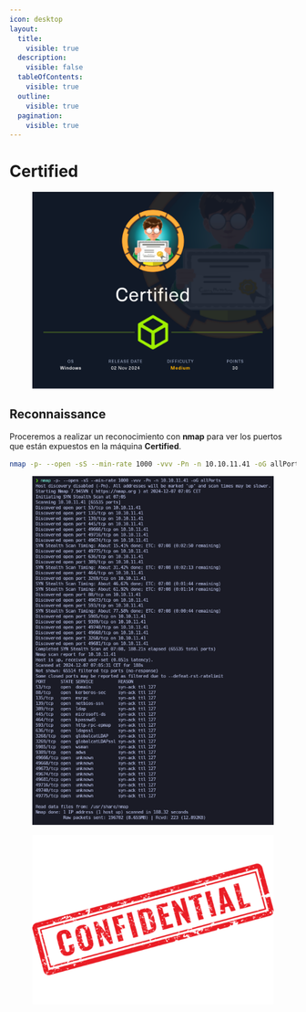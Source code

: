 ```yaml
---
icon: desktop
layout:
  title:
    visible: true
  description:
    visible: false
  tableOfContents:
    visible: true
  outline:
    visible: true
  pagination:
    visible: true
---
```


# Certified

<figure><img src="../../../../../.gitbook/assets/Certified.png" alt="" width="563"><figcaption></figcaption></figure>

## Reconnaissance

Proceremos a realizar un reconocimiento con **nmap** para ver los puertos que están expuestos en la máquina **Certified**.

```bash
nmap -p- --open -sS --min-rate 1000 -vvv -Pn -n 10.10.11.41 -oG allPortsbas
```

<figure><img src="../../../../../.gitbook/assets/2470_vmware_gTNIKB0MoB.png" alt="" width="434"><figcaption></figcaption></figure>

<figure><img src="../../../../../.gitbook/assets/confidential-rubber-stamp-free-png.png" alt="" width="428"><figcaption></figcaption></figure>
